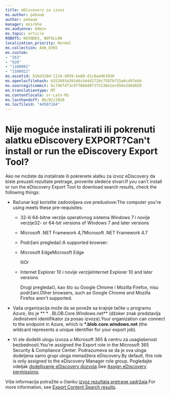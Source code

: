 ```yaml
---
title: eDiscovery za izvoz
ms.author: pebaum
author: pebaum
manager: mnirkhe
ms.audience: Admin
ms.topic: article
ROBOTS: NOINDEX, NOFOLLOW
localization_priority: Normal
ms.collection: Adm_O365
ms.custom:
- "263"
- "928"
- "1100001"
- "3100022"
ms.assetid: b16d310d-1134-4959-be68-d1c0ad463930
ms.openlocfilehash: 6352603a391ddcb44d2728c7587bf15a6cd97ebb
ms.sourcegitcommit: bc7d6f4f3c9f7060d073f5130e1ec856e248d020
ms.translationtype: MT
ms.contentlocale: sr-Latn-RS
ms.lasthandoff: 06/02/2020
ms.locfileid: "44507184"
---
```

# <a name="cant-install-or-run-the-ediscovery-export-tool"></a><span data-ttu-id="16ea8-102">Nije moguće instalirati ili pokrenuti alatku eDiscovery EXPORT?</span><span class="sxs-lookup"><span data-stu-id="16ea8-102">Can't install or run the eDiscovery Export Tool?</span></span>

<span data-ttu-id="16ea8-103">Ako ne možete da instalirate ili pokrenete alatku za izvoz eDiscovery da biste preuzeli rezultate pretrage, proverite sledeće stvari:</span><span class="sxs-lookup"><span data-stu-id="16ea8-103">If you can't install or run the eDiscovery Export Tool to download search results, check the following things:</span></span>
  
- <span data-ttu-id="16ea8-104">Računar koji koristite zadovoljava ove preduslove:</span><span class="sxs-lookup"><span data-stu-id="16ea8-104">The computer you're using meets these pre-requisites:</span></span>

  - <span data-ttu-id="16ea8-105">32-ili 64-bitne verzije operativnog sistema Windows 7 i novije verzije</span><span class="sxs-lookup"><span data-stu-id="16ea8-105">32- or 64-bit versions of Windows 7 and later versions</span></span>

  - <span data-ttu-id="16ea8-106">Microsoft .NET Framework 4,7</span><span class="sxs-lookup"><span data-stu-id="16ea8-106">Microsoft .NET Framework 4.7</span></span>

  - <span data-ttu-id="16ea8-107">Podržani pregledač:</span><span class="sxs-lookup"><span data-stu-id="16ea8-107">A supported browser:</span></span>

  - <span data-ttu-id="16ea8-108">Microsoft Edge</span><span class="sxs-lookup"><span data-stu-id="16ea8-108">Microsoft Edge</span></span>

    <span data-ttu-id="16ea8-109">Ili</span><span class="sxs-lookup"><span data-stu-id="16ea8-109">Or</span></span>

  - <span data-ttu-id="16ea8-110">Internet Explorer 10 i novije verzije</span><span class="sxs-lookup"><span data-stu-id="16ea8-110">Internet Explorer 10 and later versions</span></span>

    <span data-ttu-id="16ea8-111">Drugi pregledači, kao što su Google Chrome i Mozilla Firefox, nisu podržani.</span><span class="sxs-lookup"><span data-stu-id="16ea8-111">Other browsers, such as Google Chrome and Mozilla Firefox aren't supported.</span></span>

- <span data-ttu-id="16ea8-112">Vaša organizacija može da se poveže sa krajnje tačke u programu Azure, što je \*\* \* . BLOB.Core.Windows.net\*\* (džoker znak predstavlja Jedinstveni identifikator za posao izvoza).</span><span class="sxs-lookup"><span data-stu-id="16ea8-112">Your organization can connect to the endpoint in Azure, which is **\*.blob.core.windows.net** (the wildcard represents a unique identifier for your export job).</span></span>

- <span data-ttu-id="16ea8-113">Vi ste dodelili ulogu izvoza u Microsoft 365 &amp; centru za usaglašenost bezbednosti.</span><span class="sxs-lookup"><span data-stu-id="16ea8-113">You're assigned the Export role in the Microsoft 365 Security &amp; Compliance Center.</span></span> <span data-ttu-id="16ea8-114">Podrazumeva se da je ova uloga dodeljena samo grupi uloga menadžera eDiscovery.</span><span class="sxs-lookup"><span data-stu-id="16ea8-114">By default, this role is only assigned to the eDiscovery Manager role group.</span></span> <span data-ttu-id="16ea8-115">Pogledajte odeljak [dodeljivanje eDiscovery dozvola](https://docs.microsoft.com/microsoft-365/compliance/assign-ediscovery-permissions).</span><span class="sxs-lookup"><span data-stu-id="16ea8-115">See [Assign eDiscovery permissions](https://docs.microsoft.com/microsoft-365/compliance/assign-ediscovery-permissions).</span></span>

<span data-ttu-id="16ea8-116">Više informacija potražite u članku [izvoz rezultata pretrage sadržaja](https://docs.microsoft.com/microsoft-365/compliance/export-search-results).</span><span class="sxs-lookup"><span data-stu-id="16ea8-116">For more information, see [Export Content Search results](https://docs.microsoft.com/microsoft-365/compliance/export-search-results).</span></span>
  